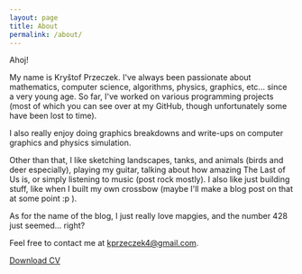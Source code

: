 ```yaml
---
layout: page
title: About
permalink: /about/
---
```


Ahoj!

My name is Kryštof Przeczek. I've always been passionate about mathematics, computer science, algorithms, physics, graphics, etc... since a very young age. So far, I've worked on various programming projects (most of which you can see over at my GitHub, though unfortunately some have been lost to time).

I also really enjoy doing graphics breakdowns and write-ups on computer graphics and physics simulation.

Other than that, I like sketching landscapes, tanks, and animals (birds and deer especially), playing my guitar, talking about how amazing The Last of Us is, or simply listening to music (post rock mostly). I also like just building stuff, like when I built my own crossbow (maybe I'll make a blog post on that at some point :p ).

As for the name of the blog, I just really love mapgies, and the number 428 just seemed... right?

Feel free to contact me at <a href="mailto:kprzeczek4@gmail.com">kprzeczek4@gmail.com</a>.

<a href="{{ '/assets/cv.pdf' | relative_url }}" download>Download CV</a>

<!-- This is the base Jekyll theme. You can find out more info about customizing your Jekyll theme, as well as basic Jekyll usage documentation at [jekyllrb.com](https://jekyllrb.com/)

You can find the source code for Minima at GitHub:
[jekyll][jekyll-organization] /
[minima](https://github.com/jekyll/minima)

You can find the source code for Jekyll at GitHub:
[jekyll][jekyll-organization] /
[jekyll](https://github.com/jekyll/jekyll)

[jekyll-organization]: https://github.com/jekyll
-->
